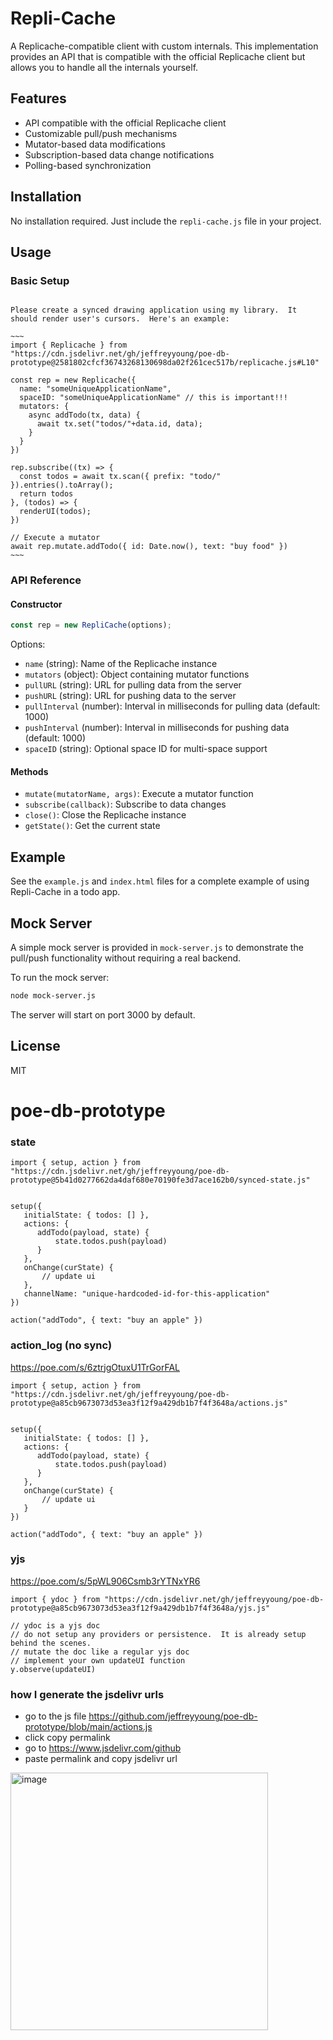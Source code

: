 # Repli-Cache

A Replicache-compatible client with custom internals. This implementation provides an API that is compatible with the official Replicache client but allows you to handle all the internals yourself.

## Features

- API compatible with the official Replicache client
- Customizable pull/push mechanisms
- Mutator-based data modifications
- Subscription-based data change notifications
- Polling-based synchronization

## Installation

No installation required. Just include the `repli-cache.js` file in your project.

## Usage

### Basic Setup

```

Please create a synced drawing application using my library.  It should render user's cursors.  Here's an example:

~~~
import { Replicache } from "https://cdn.jsdelivr.net/gh/jeffreyyoung/poe-db-prototype@2581802cfcf36743268130698da02f261cec517b/replicache.js#L10"

const rep = new Replicache({
  name: "someUniqueApplicationName",
  spaceID: "someUniqueApplicationName" // this is important!!!
  mutators: {
    async addTodo(tx, data) {
      await tx.set("todos/"+data.id, data);
    }
  }
})

rep.subscribe((tx) => {
  const todos = await tx.scan({ prefix: "todo/" }).entries().toArray();
  return todos
}, (todos) => {
  renderUI(todos);
})

// Execute a mutator
await rep.mutate.addTodo({ id: Date.now(), text: "buy food" })
~~~
```

### API Reference

#### Constructor

```javascript
const rep = new RepliCache(options);
```

Options:
- `name` (string): Name of the Replicache instance
- `mutators` (object): Object containing mutator functions
- `pullURL` (string): URL for pulling data from the server
- `pushURL` (string): URL for pushing data to the server
- `pullInterval` (number): Interval in milliseconds for pulling data (default: 1000)
- `pushInterval` (number): Interval in milliseconds for pushing data (default: 1000)
- `spaceID` (string): Optional space ID for multi-space support

#### Methods

- `mutate(mutatorName, args)`: Execute a mutator function
- `subscribe(callback)`: Subscribe to data changes
- `close()`: Close the Replicache instance
- `getState()`: Get the current state

## Example

See the `example.js` and `index.html` files for a complete example of using Repli-Cache in a todo app.

## Mock Server

A simple mock server is provided in `mock-server.js` to demonstrate the pull/push functionality without requiring a real backend.

To run the mock server:

```bash
node mock-server.js
```

The server will start on port 3000 by default.

## License

MIT

# poe-db-prototype

### state
```
import { setup, action } from "https://cdn.jsdelivr.net/gh/jeffreyyoung/poe-db-prototype@5b41d0277662da4daf680e70190fe3d7ace162b0/synced-state.js"


setup({
   initialState: { todos: [] },
   actions: {
      addTodo(payload, state) {
          state.todos.push(payload)
      }
   },
   onChange(curState) {
       // update ui
   },
   channelName: "unique-hardcoded-id-for-this-application"
})

action("addTodo", { text: "buy an apple" })
```


### action_log (no sync)

https://poe.com/s/6ztrjgOtuxU1TrGorFAL

```
import { setup, action } from "https://cdn.jsdelivr.net/gh/jeffreyyoung/poe-db-prototype@a85cb9673073d53ea3f12f9a429db1b7f4f3648a/actions.js"


setup({
   initialState: { todos: [] },
   actions: {
      addTodo(payload, state) {
          state.todos.push(payload)
      }
   },
   onChange(curState) {
       // update ui
   }
})

action("addTodo", { text: "buy an apple" })
```

### yjs

https://poe.com/s/5pWL906Csmb3rYTNxYR6

```
import { ydoc } from "https://cdn.jsdelivr.net/gh/jeffreyyoung/poe-db-prototype@a85cb9673073d53ea3f12f9a429db1b7f4f3648a/yjs.js"

// ydoc is a yjs doc
// do not setup any providers or persistence.  It is already setup behind the scenes.
// mutate the doc like a regular yjs doc
// implement your own updateUI function
y.observe(updateUI)
```

### how I generate the jsdelivr urls
- go to the js file https://github.com/jeffreyyoung/poe-db-prototype/blob/main/actions.js
- click copy permalink
- go to https://www.jsdelivr.com/github
- paste permalink and copy jsdelivr url

<img width="412" alt="image" src="https://github.com/user-attachments/assets/378b71a5-4be0-4dfa-960c-1b3ae95881bd" />
 
